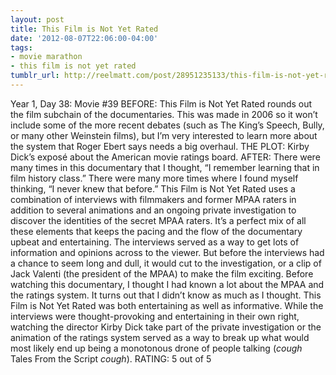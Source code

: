 ```yaml
---
layout: post
title: This Film is Not Yet Rated
date: '2012-08-07T22:06:00-04:00'
tags:
- movie marathon
- this film is not yet rated
tumblr_url: http://reelmatt.com/post/28951235133/this-film-is-not-yet-rated
---
```

Year 1, Day 38: Movie #39
BEFORE: This Film is Not Yet Rated rounds out the film subchain of the documentaries. This was made in 2006 so it won’t include some of the more recent debates (such as The King’s Speech, Bully, or many other Weinstein films), but I’m very interested to learn more about the system that Roger Ebert says needs a big overhaul.
THE PLOT: Kirby Dick’s exposé about the American movie ratings board.
AFTER: There were many times in this documentary that I thought, “I remember learning that in film history class.” There were many more times where I found myself thinking, “I never knew that before.”
This Film is Not Yet Rated uses a combination of interviews with filmmakers and former MPAA raters in addition to several animations and an ongoing private investigation to discover the identities of the secret MPAA raters. It’s a perfect mix of all these elements that keeps the pacing and the flow of the documentary upbeat and entertaining. The interviews served as a way to get lots of information and opinions across to the viewer. But before the interviews had a chance to seem long and dull, it would cut to the investigation, or a clip of Jack Valenti (the president of the MPAA) to make the film exciting.
Before watching this documentary, I thought I had known a lot about the MPAA and the ratings system. It turns out that I didn’t know as much as I thought. This Film is Not Yet Rated was both entertaining as well as informative. While the interviews were thought-provoking and entertaining in their own right, watching the director Kirby Dick take part of the private investigation or the animation of the ratings system served as a way to break up what would most likely end up being a monotonous drone of people talking (*cough* Tales From the Script *cough*).
RATING: 5 out of 5
